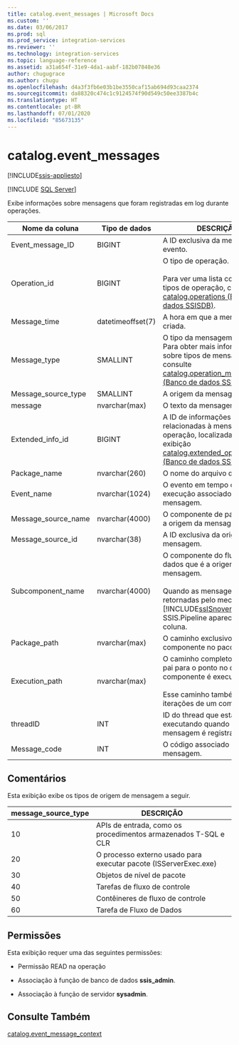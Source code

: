 ```yaml
---
title: catalog.event_messages | Microsoft Docs
ms.custom: ''
ms.date: 03/06/2017
ms.prod: sql
ms.prod_service: integration-services
ms.reviewer: ''
ms.technology: integration-services
ms.topic: language-reference
ms.assetid: a31a654f-31e9-4da1-aabf-182b07848e36
author: chugugrace
ms.author: chugu
ms.openlocfilehash: d4a3f3fb6e03b1be3550caf15ab694d93caa2374
ms.sourcegitcommit: da88320c474c1c9124574f90d549c50ee3387b4c
ms.translationtype: HT
ms.contentlocale: pt-BR
ms.lasthandoff: 07/01/2020
ms.locfileid: "85673135"
---
```

# <a name="catalogevent_messages"></a>catalog.event_messages 

[!INCLUDE[ssis-appliesto](../../includes/ssis-appliesto-ssvrpluslinux-asdb-asdw-xxx.md)]


[!INCLUDE [SQL Server](../../includes/applies-to-version/sqlserver.md)]

  Exibe informações sobre mensagens que foram registradas em log durante operações.  
  
|Nome da coluna|Tipo de dados|DESCRIÇÃO|  
|-----------------|---------------|-----------------|  
|Event_message_ID|BIGINT|A ID exclusiva da mensagem de evento.|  
|Operation_id|BIGINT|O tipo de operação.<br /><br /> Para ver uma lista completa dos tipos de operação, consulte [catalog.operations &#40;Banco de dados SSISDB&#41;](../../integration-services/system-views/catalog-operations-ssisdb-database.md).|  
|Message_time|datetimeoffset(7)|A hora em que a mensagem foi criada.|  
|Message_type|SMALLINT|O tipo da mensagem exibida. Para obter mais informações sobre tipos de mensagem, consulte [catalog.operation_messages &#40;Banco de dados SSISDB&#41;](../../integration-services/system-views/catalog-operation-messages-ssisdb-database.md).|  
|Message_source_type|SMALLINT|A origem da mensagem.|  
|message|nvarchar(max)|O texto da mensagem.|  
|Extended_info_id|BIGINT|A ID de informações adicionais relacionadas à mensagem da operação, localizada na exibição [catalog.extended_operation_info &#40;Banco de dados SSISDB&#41;](../../integration-services/system-views/catalog-extended-operation-info-ssisdb-database.md).|  
|Package_name|nvarchar(260)|O nome do arquivo do pacote.|  
|Event_name|nvarchar(1024)|O evento em tempo de execução associado ao tipo de mensagem.|  
|Message_source_name|nvarchar(4000)|O componente de pacote que é a origem da mensagem.|  
|Message_source_id|nvarchar(38)|A ID exclusiva da origem da mensagem.|  
|Subcomponent_name|nvarchar(4000)|O componente do fluxo de dados que é a origem da mensagem.<br /><br /> Quando as mensagens são retornadas pelo mecanismo do [!INCLUDE[ssISnoversion](../../includes/ssisnoversion-md.md)], SSIS.Pipeline aparece nesta coluna.|  
|Package_path|nvarchar(max)|O caminho exclusivo do componente no pacote.|  
|Execution_path|nvarchar(max)|O caminho completo do pacote pai para o ponto no qual o componente é executado.<br /><br /> Esse caminho também captura iterações de um componente.|  
|threadID|INT|ID do thread que está executando quando a mensagem é registrada em log.|  
|Message_code|INT|O código associado à mensagem.|  
  
## <a name="remarks"></a>Comentários  
 Esta exibição exibe os tipos de origem de mensagem a seguir.  
  
|**message_source_type**|DESCRIÇÃO|  
|-------------------------------|-----------------|  
|10|APIs de entrada, como os procedimentos armazenados T-SQL e CLR|  
|20|O processo externo usado para executar pacote (ISServerExec.exe)|  
|30|Objetos de nível de pacote|  
|40|Tarefas de fluxo de controle|  
|50|Contêineres de fluxo de controle|  
|60|Tarefa de Fluxo de Dados|  
  
## <a name="permissions"></a>Permissões  
 Esta exibição requer uma das seguintes permissões:  
  
-   Permissão READ na operação  
  
-   Associação à função de banco de dados **ssis_admin**.  
  
-   Associação à função de servidor **sysadmin**.  
  
## <a name="see-also"></a>Consulte Também  
 [catalog.event_message_context](../../integration-services/system-views/catalog-event-message-context.md)  
  
  
